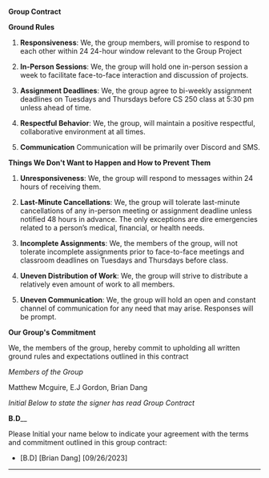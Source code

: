 **Group Contract**

**Ground Rules**

1. **Responsiveness**: We, the group members, will promise to respond to each other within 24 24-hour window relevant to the Group Project

2. **In-Person Sessions**: We, the group will hold one in-person session a week to facilitate face-to-face interaction and discussion of projects. 

3. **Assignment Deadlines**: We, the group agree to bi-weekly assignment deadlines on Tuesdays and Thursdays before CS 250 class at 5:30 pm unless ahead of time. 


4. **Respectful Behavior**: We, the group, will maintain a positive respectful, collaborative environment at all times.

5. **Communication** Communication will be primarily over Discord and SMS. 


**Things We Don't Want to Happen and How to Prevent Them**

1. **Unresponsiveness**: We, the group will respond to messages within 24 hours of receiving them. 

2. **Last-Minute Cancellations**: We, the group will tolerate last-minute cancellations of any in-person meeting or assignment deadline unless notified 48 hours in advance. The only exceptions are dire emergencies related to a person’s medical, financial, or health needs. 

3. **Incomplete Assignments**: We, the members of the group, will not tolerate incomplete assignments prior to face-to-face meetings and classroom deadlines on Tuesdays and Thursdays before class. 

4. **Uneven Distribution of Work**: We, the group will strive to distribute a relatively even amount of work to all members.
5. **Uneven Communication**:  We, the group will hold an open and constant channel of communication for any need that may arise. Responses will be prompt.



**Our Group's Commitment**

We, the members of the group, hereby commit to upholding all written ground rules and expectations outlined in this contract

*Members of the Group*

Matthew Mcguire, E.J Gordon, Brian Dang

*Initial Below to state the signer has read Group Contract*

__B.D____

Please Initial your name below to indicate your agreement with the terms and commitment outlined in this group contract:

- [B.D] [Brian Dang] [09/26/2023]

---
